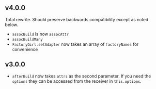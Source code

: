 ## v4.0.0

Total rewrite. Should preserve backwards compatibility except as noted below.

- `assocBuild` is now `assocAttr`
- `assocBuildMany`
- `FactoryGirl.setAdapter` now takes an array of `factoryNames` for convenience

## v3.0.0

- `afterBuild` now takes `attrs` as the second parameter. If you need the `options` they can be
  accessed from the receiver in `this.options`.
